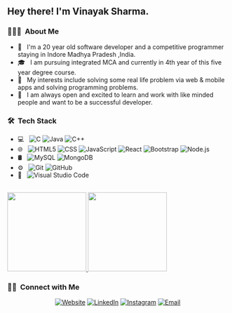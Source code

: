 <h2> Hey there! I'm Vinayak Sharma.</h2>

<h3> 👨🏻‍💻 &nbsp;About Me </h3>

- 🤔 &nbsp; I'm a 20 year old software developer and a competitive programmer staying in Indore Madhya Pradesh ,India.
- 🎓 &nbsp; I am pursuing integrated MCA and currently in 4th year of this five year degree course.
- 🌱 &nbsp; My interests include solving some real life problem via web & mobile apps and solving programming problems.
- 🤝 &nbsp; I am always open and excited to learn and work with like minded people and want to be a successful developer.

<h3> 🛠 &nbsp;Tech Stack</h3>

- 💻 &nbsp;
  ![C](https://img.shields.io/badge/-C-333333?style=flat&logo=C)
  ![Java](https://img.shields.io/badge/-Java-333333?style=flat&logo=Java&logoColor=007396)
  ![C++](https://img.shields.io/badge/-C++-333333?style=flat&logo=C%2B%2B&logoColor=00599C)
- 🌐 &nbsp;
  ![HTML5](https://img.shields.io/badge/-HTML5-333333?style=flat&logo=HTML5)
  ![CSS](https://img.shields.io/badge/-CSS-333333?style=flat&logo=CSS3&logoColor=1572B6)
  ![JavaScript](https://img.shields.io/badge/-JavaScript-333333?style=flat&logo=javascript)
  ![React](https://img.shields.io/badge/-React-333333?style=flat&logo=react)
  ![Bootstrap](https://img.shields.io/badge/-Bootstrap-333333?style=flat&logo=bootstrap&logoColor=563D7C)
  ![Node.js](https://img.shields.io/badge/-Node.js-333333?style=flat&logo=node.js)
- 🛢 &nbsp;
  ![MySQL](https://img.shields.io/badge/-MySQL-333333?style=flat&logo=mysql)
  ![MongoDB](https://img.shields.io/badge/-MongoDB-333333?style=flat&logo=mongodb)
- ⚙️ &nbsp;
  ![Git](https://img.shields.io/badge/-Git-333333?style=flat&logo=git)
  ![GitHub](https://img.shields.io/badge/-GitHub-333333?style=flat&logo=github)
- 🔧 &nbsp;
  ![Visual Studio Code](https://img.shields.io/badge/-Visual%20Studio%20Code-333333?style=flat&logo=visual-studio-code&logoColor=007ACC)
  

<br/>

<a href="https://github.com/vinayaks0031">
  <img height="180em" src="https://github-readme-stats.vercel.app/api?username=vinayaks0031&theme=buefy&show_icons=true" />
  <img height="180em" src="https://github-readme-stats.vercel.app/api/top-langs/?username=vinayaks0031&theme=buefy&layout=compact" />
</a>

<br/>

<h3> 🤝🏻 &nbsp;Connect with Me </h3>

<p align="center">
<a href="https://vinayaksharma.netlify.app/" target="_blank"><img alt="Website" src="https://img.shields.io/badge/Website-www.vinayaksharma.com-blue?style=flat-square&logo=google-chrome"></a>
<a href="https://www.linkedin.com/in/vinayak-sharma-b94161190/" target="_blank"><img alt="LinkedIn" src="https://img.shields.io/badge/LinkedIn-Vinayak%20Sharma-blue?style=flat-square&logo=linkedin"></a>
<a href="https://instagram.com/vinayak.sharma_?utm_medium=copy_link" target="_blank"><img alt="Instagram" src="https://img.shields.io/badge/Instagram-vinayak.sharma_-blue?style=flat-square&logo=instagram"></a>
<a href="mailto:vinayaks0031@gmail.com" target="_blank"><img alt="Email" src="https://img.shields.io/badge/Email-vinayaks0031@gmail.com-blue?style=flat-square&logo=gmail"></a>
</p>
